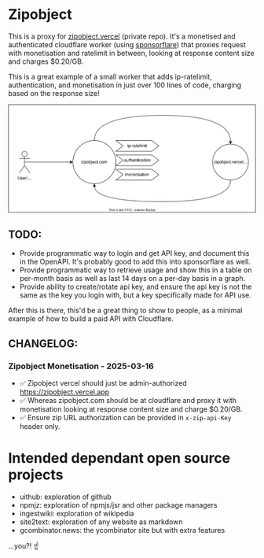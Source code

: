 # Zipobject

This is a proxy for [zipobject.vercel](https://github.com/janwilmake/zipobject.vercel) (private repo). It's a monetised and authenticated cloudflare worker (using [sponsorflare](https://github.com/janwilmake/sponsorflare)) that proxies request with monetisation and ratelimit in between, looking at response content size and charges $0.20/GB.

This is a great example of a small worker that adds ip-ratelimit, authentication, and monetisation in just over 100 lines of code, charging based on the response size!

![](architecture.drawio.svg)

## TODO:

- Provide programmatic way to login and get API key, and document this in the OpenAPI. It's probably good to add this into sponsorflare as well.
- Provide programmatic way to retrieve usage and show this in a table on per-month basis as well as last 14 days on a per-day basis in a graph.
- Provide ability to create/rotate api key, and ensure the api key is not the same as the key you login with, but a key specifically made for API use.

After this is there, this'd be a great thing to show to people, as a minimal example of how to build a paid API with Cloudflare.

## CHANGELOG:

### Zipobject Monetisation - 2025-03-16

- ✅ Zipobject vercel should just be admin-authorized https://zipobject.vercel.app
- ✅ Whereas zipobject.com should be at cloudflare and proxy it with monetisation looking at response content size and charge $0.20/GB.
- ✅ Ensure zip URL authorization can be provided in `x-zip-api-Key` header only.

# Intended dependant open source projects

- uithub: exploration of github
- npmjz: exploration of npmjs/jsr and other package managers
- ingestwiki: exploration of wikipedia
- site2text: exploration of any website as markdown
- gcombinator.news: the ycombinator site but with extra features

...you?! ☝️
